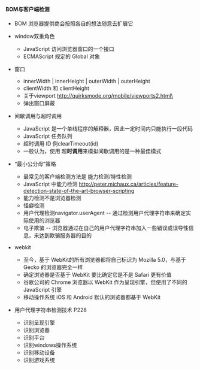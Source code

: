 #### **BOM与客户端检测**

* BOM 浏览器提供商会按照各自的想法随意去扩展它
* window双重角色
  * JavaScript 访问浏览器窗口的一个接口
  * ECMAScript 规定的 Global 对象
* 窗口
  * innerWidth \| innerHeight \| outerWidth \| outerHeight
  * clientWidth 和 clientHeight
  * 关于viewport  http://quirksmode.org/mobile/viewports2.html\
  * 弹出窗口屏蔽
* 间歇调用与超时调用
  * JavaScript 是一个单线程序的解释器，因此一定时间内只能执行一段代码
  * JavaScript 任务队列
  * 超时调用 ID 例clearTimeout\(id\)
  * 一般认为，使用 超**时调用**来模拟间歇调用的是一种最佳模式

* “最小公分母”策略
  * 最常见的客户端检测方法是 能力检测/特性检测
  * JavaScript 中能力检测 http://peter.michaux.ca/articles/feature-detection-state-of-the-art-browser-scripting
  * 能力检测不是浏览器检测
  * 怪癖检测
  * 用户代理检测navigator.userAgent -- 通过检测用户代理字符串来确定实际使用的浏览器
  * 电子欺骗 -- 浏览器通过在自己的用户代理字符串加入一些错误或误导性信息，来达到欺骗服务器的目的
* webkit
  * 至今，基于 WebKit的所有浏览器都将自己标识为 Mozilla 5.0，与基于 Gecko 的浏览器完全一样
  * 确定浏览器是否基于 WebKit 要比确定它是不是 Safari 更有价值
  * 谷歌公司的 Chrome 浏览器以 WebKit 作为呈现引擎，但使用了不同的 JavaScript 引擎
  * 移动操作系统 iOS 和 Android 默认的浏览器都基于 WebKit
* 用户代理字符串检测技术 P228
  * 识别呈现引擎
  * 识别浏览器
  * 识别平台
  * 识别windows操作系统
  *  识别移动设备
  * 识别游戏系统



